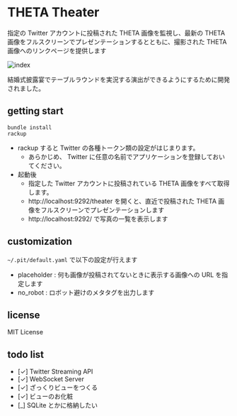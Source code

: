 THETA Theater
=============

指定の Twitter アカウントに投稿された THETA 画像を監視し、最新の THETA 画像をフルスクリーンでプレゼンテーションするとともに、撮影された THETA 画像へのリンクページを提供します

![index](https://f.cloud.github.com/assets/249170/2366812/cb358fa4-a720-11e3-9716-3c0defc045f3.png)

結婚式披露宴でテーブルラウンドを実況する演出ができるようにするために開発されました。

getting start
-------------

    bundle install
    rackup

- rackup すると Twitter の各種トークン類の設定がはじまります。
  - あらかじめ、 Twitter に任意の名前でアプリケーションを登録しておいてください。
- 起動後
  - 指定した Twitter アカウントに投稿されている THETA 画像をすべて取得します。
  - http://localhost:9292/theater を開くと、直近で投稿された THETA 画像をフルスクリーンでプレゼンテーションします
  - http://localhost:9292/ で写真の一覧を表示します

customization
-------------
`~/.pit/default.yaml` で以下の設定が行えます

- placeholder : 何も画像が投稿されてないときに表示する画像への URL を指定します
- no_robot : ロボット避けのメタタグを出力します

license
-------

MIT License

todo list
---------

- [✓] Twitter Streaming API
- [✓] WebSocket Server
- [✓] ざっくりビューをつくる
- [✓] ビューのお化粧
- [_] SQLite とかに格納したい
